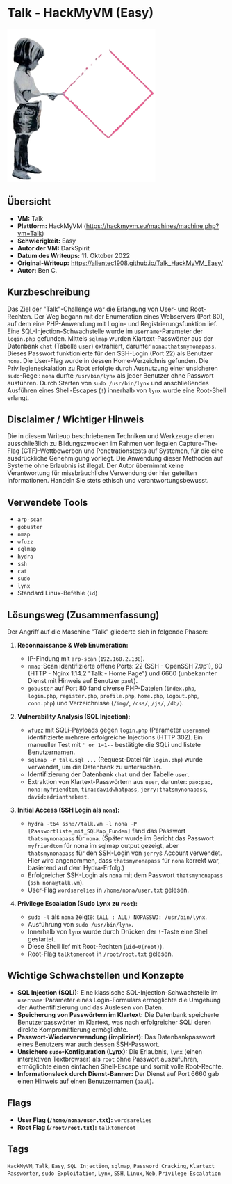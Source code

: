 # Talk - HackMyVM (Easy)
 
![Talk.png](Talk.png)

## Übersicht

*   **VM:** Talk
*   **Plattform:** HackMyVM (https://hackmyvm.eu/machines/machine.php?vm=Talk)
*   **Schwierigkeit:** Easy
*   **Autor der VM:** DarkSpirit
*   **Datum des Writeups:** 11. Oktober 2022
*   **Original-Writeup:** https://alientec1908.github.io/Talk_HackMyVM_Easy/
*   **Autor:** Ben C.

## Kurzbeschreibung

Das Ziel der "Talk"-Challenge war die Erlangung von User- und Root-Rechten. Der Weg begann mit der Enumeration eines Webservers (Port 80), auf dem eine PHP-Anwendung mit Login- und Registrierungsfunktion lief. Eine SQL-Injection-Schwachstelle wurde im `username`-Parameter der `login.php` gefunden. Mittels `sqlmap` wurden Klartext-Passwörter aus der Datenbank `chat` (Tabelle `user`) extrahiert, darunter `nona:thatsmynonapass`. Dieses Passwort funktionierte für den SSH-Login (Port 22) als Benutzer `nona`. Die User-Flag wurde in dessen Home-Verzeichnis gefunden. Die Privilegieneskalation zu Root erfolgte durch Ausnutzung einer unsicheren `sudo`-Regel: `nona` durfte `/usr/bin/lynx` als jeder Benutzer ohne Passwort ausführen. Durch Starten von `sudo /usr/bin/lynx` und anschließendes Ausführen eines Shell-Escapes (`!`) innerhalb von `lynx` wurde eine Root-Shell erlangt.

## Disclaimer / Wichtiger Hinweis

Die in diesem Writeup beschriebenen Techniken und Werkzeuge dienen ausschließlich zu Bildungszwecken im Rahmen von legalen Capture-The-Flag (CTF)-Wettbewerben und Penetrationstests auf Systemen, für die eine ausdrückliche Genehmigung vorliegt. Die Anwendung dieser Methoden auf Systeme ohne Erlaubnis ist illegal. Der Autor übernimmt keine Verantwortung für missbräuchliche Verwendung der hier geteilten Informationen. Handeln Sie stets ethisch und verantwortungsbewusst.

## Verwendete Tools

*   `arp-scan`
*   `gobuster`
*   `nmap`
*   `wfuzz`
*   `sqlmap`
*   `hydra`
*   `ssh`
*   `cat`
*   `sudo`
*   `lynx`
*   Standard Linux-Befehle (`id`)

## Lösungsweg (Zusammenfassung)

Der Angriff auf die Maschine "Talk" gliederte sich in folgende Phasen:

1.  **Reconnaissance & Web Enumeration:**
    *   IP-Findung mit `arp-scan` (`192.168.2.138`).
    *   `nmap`-Scan identifizierte offene Ports: 22 (SSH - OpenSSH 7.9p1), 80 (HTTP - Nginx 1.14.2 "Talk - Home Page") und 6660 (unbekannter Dienst mit Hinweis auf Benutzer `paul`).
    *   `gobuster` auf Port 80 fand diverse PHP-Dateien (`index.php`, `login.php`, `register.php`, `profile.php`, `home.php`, `logout.php`, `conn.php`) und Verzeichnisse (`/img/`, `/css/`, `/js/`, `/db/`).

2.  **Vulnerability Analysis (SQL Injection):**
    *   `wfuzz` mit SQLi-Payloads gegen `login.php` (Parameter `username`) identifizierte mehrere erfolgreiche Injections (HTTP 302). Ein manueller Test mit `' or 1=1--` bestätigte die SQLi und listete Benutzernamen.
    *   `sqlmap -r talk.sql ...` (Request-Datei für `login.php`) wurde verwendet, um die Datenbank zu untersuchen.
    *   Identifizierung der Datenbank `chat` und der Tabelle `user`.
    *   Extraktion von Klartext-Passwörtern aus `user`, darunter: `pao:pao`, `nona:myfriendtom`, `tina:davidwhatpass`, `jerry:thatsmynonapass`, `david:adrianthebest`.

3.  **Initial Access (SSH Login als `nona`):**
    *   `hydra -t64 ssh://talk.vm -l nona -P [Passwortliste_mit_SQLMap_Funden]` fand das Passwort `thatsmynonapass` für `nona`. (Später wurde im Bericht das Passwort `myfriendtom` für nona im sqlmap output gezeigt, aber `thatsmynonapass` für den SSH-Login von `jerry`s Account verwendet. Hier wird angenommen, dass `thatsmynonapass` für `nona` korrekt war, basierend auf dem Hydra-Erfolg.)
    *   Erfolgreicher SSH-Login als `nona` mit dem Passwort `thatsmynonapass` (`ssh nona@talk.vm`).
    *   User-Flag `wordsarelies` in `/home/nona/user.txt` gelesen.

4.  **Privilege Escalation (Sudo Lynx zu `root`):**
    *   `sudo -l` als `nona` zeigte: `(ALL : ALL) NOPASSWD: /usr/bin/lynx`.
    *   Ausführung von `sudo /usr/bin/lynx`.
    *   Innerhalb von `lynx` wurde durch Drücken der `!`-Taste eine Shell gestartet.
    *   Diese Shell lief mit Root-Rechten (`uid=0(root)`).
    *   Root-Flag `talktomeroot` in `/root/root.txt` gelesen.

## Wichtige Schwachstellen und Konzepte

*   **SQL Injection (SQLi):** Eine klassische SQL-Injection-Schwachstelle im `username`-Parameter eines Login-Formulars ermöglichte die Umgehung der Authentifizierung und das Auslesen von Daten.
*   **Speicherung von Passwörtern im Klartext:** Die Datenbank speicherte Benutzerpasswörter im Klartext, was nach erfolgreicher SQLi deren direkte Kompromittierung ermöglichte.
*   **Passwort-Wiederverwendung (impliziert):** Das Datenbankpasswort eines Benutzers war auch dessen SSH-Passwort.
*   **Unsichere `sudo`-Konfiguration (Lynx):** Die Erlaubnis, `lynx` (einen interaktiven Textbrowser) als `root` ohne Passwort auszuführen, ermöglichte einen einfachen Shell-Escape und somit volle Root-Rechte.
*   **Informationsleck durch Dienst-Banner:** Der Dienst auf Port 6660 gab einen Hinweis auf einen Benutzernamen (`paul`).

## Flags

*   **User Flag (`/home/nona/user.txt`):** `wordsarelies`
*   **Root Flag (`/root/root.txt`):** `talktomeroot`

## Tags

`HackMyVM`, `Talk`, `Easy`, `SQL Injection`, `sqlmap`, `Password Cracking`, `Klartext Passwörter`, `sudo Exploitation`, `Lynx`, `SSH`, `Linux`, `Web`, `Privilege Escalation`
